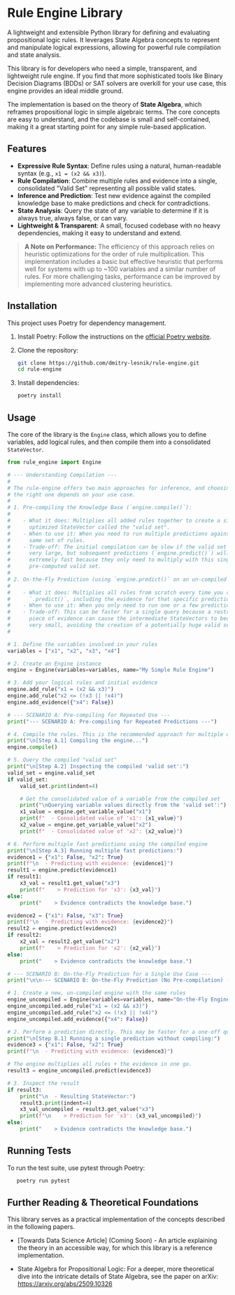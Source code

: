 # Rule Engine Library

A lightweight and extensible Python library for defining and evaluating propositional logic rules. It leverages State
Algebra concepts to represent and manipulate logical expressions, allowing for powerful rule compilation and state
analysis.

This library is for developers who need a simple, transparent, and lightweight rule engine. If you find that more
sophisticated tools like Binary Decision Diagrams (BDDs) or SAT solvers are overkill for your use case, this engine
provides an ideal middle ground.

The implementation is based on the theory of **State Algebra**, which reframes propositional logic in simple algebraic
terms. The core concepts are easy to understand, and the codebase is small and self-contained, making it a great
starting point for any simple rule-based application.

## Features

* **Expressive Rule Syntax**: Define rules using a natural, human-readable syntax (e.g., `x1 = (x2 && x3)`).
* **Rule Compilation**: Combine multiple rules and evidence into a single, consolidated "Valid Set" representing all
  possible valid states.
* **Inference and Prediction**: Test new evidence against the compiled knowledge base to make predictions and check for
  contradictions.
* **State Analysis**: Query the state of any variable to determine if it is always true, always false, or can vary.
* **Lightweight & Transparent**: A small, focused codebase with no heavy dependencies, making it easy to understand and
  extend.

> **A Note on Performance:** The efficiency of this approach relies on heuristic optimizations for the order of rule
> multiplication. This implementation includes a basic but effective heuristic that performs well for systems with up to
> ~100 variables and a similar number of rules. For more challenging tasks, performance can be improved by implementing
> more advanced clustering heuristics.

## Installation

This project uses Poetry for dependency management.

1. Install Poetry:
   Follow the instructions on the [official Poetry website](https://python-poetry.org/docs/#installation).

2. Clone the repository:

    ```bash
    git clone https://github.com/dmitry-lesnik/rule-engine.git
    cd rule-engine
    ```

3. Install dependencies:
    ```bash
    poetry install
    ```

## Usage

The core of the library is the `Engine` class, which allows you to define variables, add logical rules, and then compile
them into a consolidated `StateVector`.

```python
from rule_engine import Engine

# --- Understanding Compilation ---
#
# The rule-engine offers two main approaches for inference, and choosing
# the right one depends on your use case.
#
# 1. Pre-compiling the Knowledge Base (`engine.compile()`):
#
#    - What it does: Multiplies all added rules together to create a single,
#      optimized StateVector called the "valid set".
#    - When to use it: When you need to run multiple predictions against the
#      same set of rules.
#    - Trade-off: The initial compilation can be slow if the valid set is
#      very large, but subsequent predictions (`engine.predict()`) will be
#      extremely fast because they only need to multiply with this single,
#      pre-computed valid set.
#
# 2. On-the-Fly Prediction (using `engine.predict()` on an un-compiled engine):
#
#    - What it does: Multiplies all rules from scratch every time you call
#      `.predict()`, including the evidence for that specific prediction.
#    - When to use it: When you only need to run one or a few predictions.
#    - Trade-off: This can be faster for a single query because a restrictive
#      piece of evidence can cause the intermediate StateVectors to become
#      very small, avoiding the creation of a potentially huge valid set.
#

# 1. Define the variables involved in your rules
variables = ["x1", "x2", "x3", "x4"]

# 2. Create an Engine instance
engine = Engine(variables=variables, name="My Simple Rule Engine")

# 3. Add your logical rules and initial evidence
engine.add_rule("x1 = (x2 && x3)")
engine.add_rule("x2 <= (!x3 || !x4)")
engine.add_evidence({"x4": False})

# --- SCENARIO A: Pre-compiling for Repeated Use ---
print("--- SCENARIO A: Pre-compiling for Repeated Predictions ---")

# 4. Compile the rules. This is the recommended approach for multiple queries.
print("\n[Step A.1] Compiling the engine...")
engine.compile()

# 5. Query the compiled "valid set"
print("\n[Step A.2] Inspecting the compiled 'valid set':")
valid_set = engine.valid_set
if valid_set:
    valid_set.print(indent=4)

    # Get the consolidated value of a variable from the compiled set
    print("\nQuerying variable values directly from the 'valid set':")
    x1_value = engine.get_variable_value("x1")
    print(f"  - Consolidated value of 'x1': {x1_value}")
    x2_value = engine.get_variable_value("x2")
    print(f"  - Consolidated value of 'x2': {x2_value}")

# 6. Perform multiple fast predictions using the compiled engine
print("\n[Step A.3] Running multiple fast predictions:")
evidence1 = {"x1": False, "x2": True}
print(f"\n  - Predicting with evidence: {evidence1}")
result1 = engine.predict(evidence1)
if result1:
    x3_val = result1.get_value("x3")
    print(f"    > Prediction for 'x3': {x3_val}")
else:
    print("    > Evidence contradicts the knowledge base.")

evidence2 = {"x1": False, "x3": True}
print(f"\n  - Predicting with evidence: {evidence2}")
result2 = engine.predict(evidence2)
if result2:
    x2_val = result2.get_value("x2")
    print(f"    > Prediction for 'x2': {x2_val}")
else:
    print("    > Evidence contradicts the knowledge base.")

# --- SCENARIO B: On-the-Fly Prediction for a Single Use Case ---
print("\n\n--- SCENARIO B: On-the-Fly Prediction (No Pre-compilation) ---")

# 1. Create a new, un-compiled engine with the same rules
engine_uncompiled = Engine(variables=variables, name="On-the-Fly Engine")
engine_uncompiled.add_rule("x1 = (x2 && x3)")
engine_uncompiled.add_rule("x2 <= (!x3 || !x4)")
engine_uncompiled.add_evidence({"x4": False})

# 2. Perform a prediction directly. This may be faster for a one-off query.
print("\n[Step B.1] Running a single prediction without compiling:")
evidence3 = {"x1": False, "x2": True}
print(f"\n  - Predicting with evidence: {evidence3}")

# The engine multiplies all rules + the evidence in one go.
result3 = engine_uncompiled.predict(evidence3)

# 3. Inspect the result
if result3:
    print("\n  - Resulting StateVector:")
    result3.print(indent=4)
    x3_val_uncompiled = result3.get_value("x3")
    print(f"\n    > Prediction for 'x3': {x3_val_uncompiled}")
else:
    print("    > Evidence contradicts the knowledge base.")
```

## Running Tests

To run the test suite, use pytest through Poetry:

```bash
   poetry run pytest
   ```

## Further Reading & Theoretical Foundations

This library serves as a practical implementation of the concepts described in the following papers.

* [Towards Data Science Article] (Coming Soon) - An article explaining the theory in an accessible way, for which this
  library is a reference implementation.

* State Algebra for Propositional Logic: For a deeper, more theoretical dive into the intricate details of State
  Algebra, see the paper on arXiv: https://arxiv.org/abs/2509.10326
